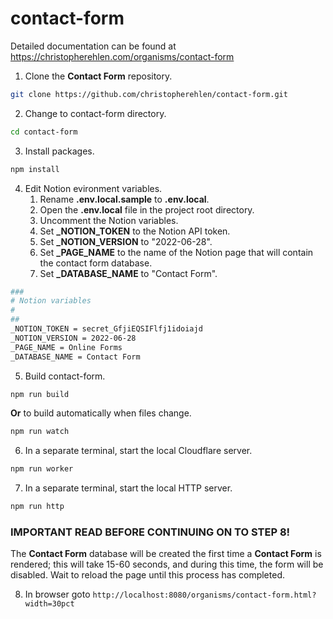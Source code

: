 # contact-form

Detailed documentation can be found at <a href="https://christopherehlen.com/organisms/contact-form" target="_blank">https://christopherehlen.com/organisms/contact-form</a>
 
1. Clone the **Contact Form** repository.

```bash
git clone https://github.com/christopherehlen/contact-form.git
```

2. Change to contact-form directory.

```bash
cd contact-form
```

3. Install packages.

```bash
npm install
```

4. Edit Notion evironment variables.
    1. Rename **.env.local.sample** to **.env.local**.
    2. Open the **.env.local** file in the project root directory.
    3. Uncomment the Notion variables.
    4. Set **_NOTION_TOKEN** to the Notion API token.
    5. Set **_NOTION_VERSION** to "2022-06-28".
    6. Set **_PAGE_NAME** to the name of the Notion page that will contain the contact form database.
    7. Set **_DATABASE_NAME** to "Contact Form".

```bash
###
# Notion variables
#
##
_NOTION_TOKEN = secret_GfjiEQSIFlfj1idoiajd
_NOTION_VERSION = 2022-06-28
_PAGE_NAME = Online Forms
_DATABASE_NAME = Contact Form
```

5. Build contact-form.

```bash
npm run build
```

**Or** to build automatically when files change.

```bash
npm run watch
```

6. In a separate terminal, start the local Cloudflare server.

```bash
npm run worker
```

7. In a separate terminal, start the local HTTP server.

```bash
npm run http
```

### IMPORTANT READ BEFORE CONTINUING ON TO STEP 8!

The **Contact Form** database will be created the first time a **Contact Form** is rendered; this will take 15-60 seconds, and during this time, the form will be disabled. Wait to reload the page until this process has completed.

8. In browser goto ```http://localhost:8080/organisms/contact-form.html?width=30pct```